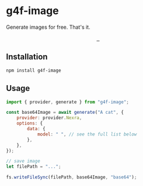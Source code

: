 # g4f-image

Generate images for free. That's it.


<p align="center">
  <a aria-label="NPM Version" href="https://www.npmjs.com/package/g4f-image">
    <img alt="" src="https://img.shields.io/npm/v/g4f-image.svg?label=NPM&logo=npm&style=for-the-badge&color=0470FF&logoColor=white">
  </a>
  <a aria-label="NPM Download Count" href="https://www.npmjs.com/package/g4f-image">
    <img alt="" src="https://img.shields.io/npm/dt/g4f-image?label=Downloads&style=for-the-badge&color=27B2FF">
  </a>
  <a aria-label="Size" href="https://www.npmjs.com/package/g4f-image">
    <img alt="" src="https://img.shields.io/bundlephobia/minzip/g4f-image?style=for-the-badge&color=B3CAFF">
  </a>
</p>


## Installation
```npm install g4f-image```

## Usage
```js
import { provider, generate } from "g4f-image";

const base64Image = await generate("A cat", {
    provider: provider.Nexra,
    options: {
        data: {
            model: " ", // see the full list below
        },
    },
});

// save image
let filePath = "...";

fs.writeFileSync(filePath, base64Image, "base64");
```
